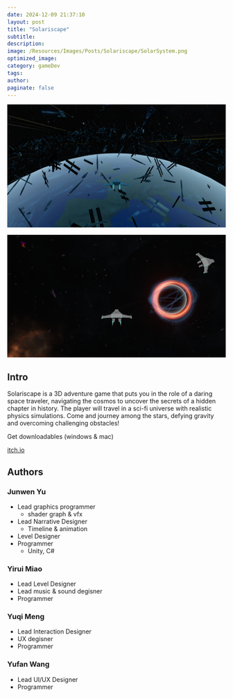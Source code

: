 ```yaml
---
date: 2024-12-09 21:37:10
layout: post
title: "Solariscape"
subtitle:
description:
image: /Resources/Images/Posts/Solariscape/SolarSystem.png
optimized_image:
category: gameDev
tags:
author:
paginate: false
---
```


![Comparison](/Resources/Images/Posts/Solariscape/RealEarth.png)

![Comparison](/Resources/Images/Posts/Solariscape/RealSun.png)

## Intro

Solariscape is a 3D adventure game that puts you in the role of a daring space traveler, navigating the cosmos to uncover the secrets of a hidden chapter in history. The player will travel in a sci-fi universe with realistic physics simulations. Come and journey among the stars, defying gravity and overcoming challenging obstacles!

Get downloadables (windows & mac)

[itch.io](https://anemocider.itch.io/solariscape)

## Authors

### Junwen Yu

- Lead graphics programmer
    - shader graph & vfx
- Lead Narrative Designer
    - Timeline & animation
- Level Designer
- Programmer
    - Unity, C#

### Yirui Miao

- Lead Level Designer
- Lead music & sound degisner
- Programmer

### Yuqi Meng

- Lead Interaction Designer
- UX degisner
- Programmer

### Yufan Wang

- Lead UI/UX Designer
- Programmer
